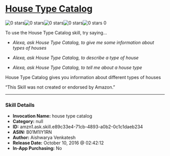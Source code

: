 # [House Type Catalog](http://alexa.amazon.com/#skills/amzn1.ask.skill.e89c33e4-71cb-4893-a0b2-0c1c1daeb234)
![0 stars](../../images/ic_star_border_black_18dp_1x.png)![0 stars](../../images/ic_star_border_black_18dp_1x.png)![0 stars](../../images/ic_star_border_black_18dp_1x.png)![0 stars](../../images/ic_star_border_black_18dp_1x.png)![0 stars](../../images/ic_star_border_black_18dp_1x.png) 0

To use the House Type Catalog skill, try saying...

* *Alexa, ask House Type Catalog, to give me some information about types of houses*

* *Alexa, ask House Type Catalog, to describe a type of house*

* *Alexa, ask House Type Catalog, to tell me about a house type*

House Type Catalog gives you information about different types of houses

“This Skill was not created or endorsed by Amazon.”

***

### Skill Details

* **Invocation Name:** house type catalog
* **Category:** null
* **ID:** amzn1.ask.skill.e89c33e4-71cb-4893-a0b2-0c1c1daeb234
* **ASIN:** B01M1IY1RN
* **Author:** Aishwarya Venkatesh
* **Release Date:** October 10, 2016 @ 02:42:12
* **In-App Purchasing:** No
